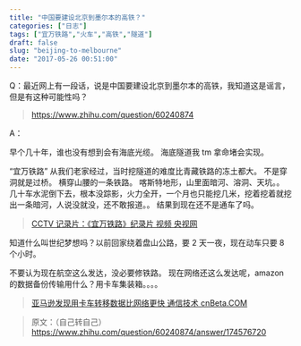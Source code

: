 ```yaml
---
title: "中国要建设北京到墨尔本的高铁？"
categories: ["日志"]
tags: ["宜万铁路","火车","高铁","隧道"]
draft: false
slug: "beijing-to-melbourne"
date: "2017-05-26 00:51:00"
---
```


Q：最近网上有一段话，说是中国要建设北京到墨尔本的高铁，我知道这是谣言，但是有这种可能性吗？

> <a href="https://www.zhihu.com/question/60240874" target="_blank">https://www.zhihu.com/question/60240874</a>  
      
A：

早个几十年，谁也没有想到会有海底光缆。
海底隧道我 tm 拿命堵会实现。

“宜万铁路” 从我们老家经过，当时挖隧道的难度比青藏铁路的冻土都大。
不是穿洞就是过桥。
横穿山腰的一条铁路。
喀斯特地形，山里面暗河、溶洞、天坑。。
几十车水泥倒下去，根本没踪影，火力全开，一个月也只能挖几米，挖着挖着就挖出一条暗河，人说没就没，还不敢报道。。
结果到现在还不是通车了吗。

> <a href="http://tv.cntv.cn/videoset/C33369" target="_blank">CCTV 记录片：《宜万铁路》纪录片 视频 央视网 </a>

知道什么叫世纪梦想吗？以前回家绕着盘山公路，要 2 天一夜，现在动车只要 8 个小时。

不要认为现在航空这么发达，没必要修铁路。
现在网络还这么发达呢，amazon 的数据备份传输用什么？用卡车集装箱。。。。

> <a href="http://www.cnbeta.com/articles/tech/563297.htm" target="_blank"> 亚马逊发现用卡车转移数据比网络更快 通信技术 cnBeta.COM</a>

> 原文：（自己转自己）<a href="https://www.zhihu.com/question/60240874/answer/174576720" target="_blank">https://www.zhihu.com/question/60240874/answer/174576720</a>


